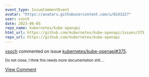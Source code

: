 ```yaml
---
event_type: IssueCommentEvent
avatar: "https://avatars.githubusercontent.com/u/814322?"
user: vsoch
date: 2023-06-05
repo_name: kubernetes/kube-openapi
html_url: https://github.com/kubernetes/kube-openapi/issues/375
repo_url: https://github.com/kubernetes/kube-openapi
---
```


<a href='https://github.com/vsoch' target='_blank'>vsoch</a> commented on issue <a href='https://github.com/kubernetes/kube-openapi/issues/375' target='_blank'>kubernetes/kube-openapi#375</a>.

<small>Do not close, I think this needs more documentation still....</small>

<a href='https://github.com/kubernetes/kube-openapi/issues/375' target='_blank'>View Comment</a>